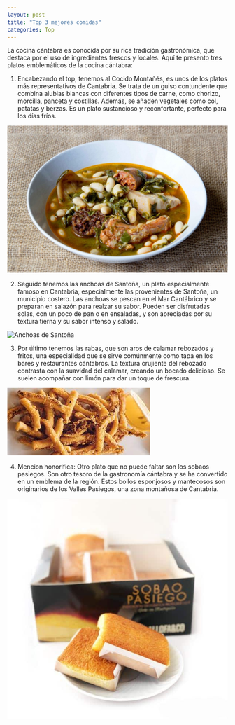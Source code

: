 ```yaml
---
layout: post
title: "Top 3 mejores comidas"
categories: Top
---
```


La cocina cántabra es conocida por su rica tradición gastronómica, que destaca por el uso de ingredientes frescos y locales. Aquí te presento tres platos emblemáticos de la cocina cántabra:

1. Encabezando el top, tenemos al Cocido Montañés, es unos de los platos más representativos de Cantabria. Se trata de un guiso contundente que combina alubias blancas con diferentes tipos de carne, como chorizo, morcilla, panceta y costillas. Además, se añaden vegetales como col, patatas y berzas. Es un plato sustancioso y reconfortante, perfecto para los días fríos.

![Cocido montañes](/cocido-montanes.jpg)

2. Seguido tenemos las anchoas de Santoña, un plato especialmente famoso en Cantabria, especialmente las provenientes de Santoña, un municipio costero. Las anchoas se pescan en el Mar Cantábrico y se preparan en salazón para realzar su sabor. Pueden ser disfrutadas solas, con un poco de pan o en ensaladas, y son apreciadas por su textura tierna y su sabor intenso y salado.

![Anchoas de Santoña](/anchoas-de-santoña.jpg)

3. Por último tenemos las rabas, que son aros de calamar rebozados y fritos, una especialidad que se sirve comúnmente como tapa en los bares y restaurantes cántabros. La textura crujiente del rebozado contrasta con la suavidad del calamar, creando un bocado delicioso. Se suelen acompañar con limón para dar un toque de frescura.

![Rabas](/rabas.jpg)

4. Mencion honorifica: Otro plato que no puede faltar son los sobaos pasiegos. Son otro tesoro de la gastronomía cántabra y se ha convertido en un emblema de la región. Estos bollos esponjosos y mantecosos son originarios de los Valles Pasiegos, una zona montañosa de Cantabria. 

![Sobas pasiegos](/sobaos-pasiegos.jpg)
